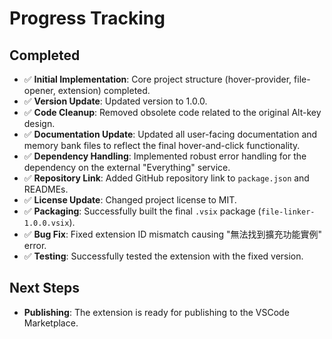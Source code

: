 # Progress Tracking

## Completed
- ✅ **Initial Implementation**: Core project structure (hover-provider, file-opener, extension) completed.
- ✅ **Version Update**: Updated version to 1.0.0.
- ✅ **Code Cleanup**: Removed obsolete code related to the original Alt-key design.
- ✅ **Documentation Update**: Updated all user-facing documentation and memory bank files to reflect the final hover-and-click functionality.
- ✅ **Dependency Handling**: Implemented robust error handling for the dependency on the external "Everything" service.
- ✅ **Repository Link**: Added GitHub repository link to `package.json` and READMEs.
- ✅ **License Update**: Changed project license to MIT.
- ✅ **Packaging**: Successfully built the final `.vsix` package (`file-linker-1.0.0.vsix`).
- ✅ **Bug Fix**: Fixed extension ID mismatch causing "無法找到擴充功能實例" error.
- ✅ **Testing**: Successfully tested the extension with the fixed version.

## Next Steps
- **Publishing**: The extension is ready for publishing to the VSCode Marketplace.
